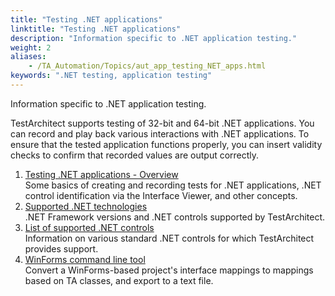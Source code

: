 ```yaml
--- 
title: "Testing .NET applications"
linktitle: "Testing .NET applications"
description: "Information specific to .NET application testing."
weight: 2
aliases: 
    - /TA_Automation/Topics/aut_app_testing_NET_apps.html
keywords: ".NET testing, application testing"
---
```


Information specific to .NET application testing.

TestArchitect supports testing of 32-bit and 64-bit .NET applications. You can record and play back various interactions with .NET applications. To ensure that the tested application functions properly, you can insert validity checks to confirm that recorded values are output correctly.

1.  [Testing .NET applications - Overview](/TA_Automation/Topics/aut_app_testing_NET_apps_basics.html)  
Some basics of creating and recording tests for .NET applications, .NET control identification via the Interface Viewer, and other concepts.
2.  [Supported .NET technologies](/TA_Automation/Topics/aut_app_testing_NET_apps_supported_technology.html)  
.NET Framework versions and .NET controls supported by TestArchitect.
3.  [List of supported .NET controls](/TA_Automation/Topics/aut_app_testing_NET_apps_supported_controls.html)  
Information on various standard .NET controls for which TestArchitect provides support.
4.  [WinForms command line tool](/TA_Automation/Topics/aut_app_testing_WinForms_command_line_tool.html)  
Convert a WinForms-based project's interface mappings to mappings based on TA classes, and export to a text file.




